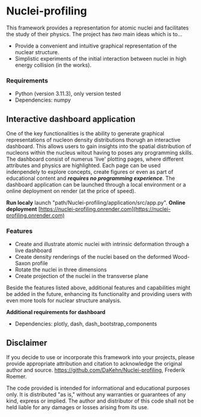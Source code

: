 # Nuclei-profiling
This framework provides a representation for atomic nuclei and facilitates the study of their physics. The project has _two_ main ideas which is to...

* Provide a convenient and intuitive graphical representation of the nuclear structure.
* Simplistic experiments of the initial interaction between nuclei in high energy collision (in the works). 

### Requirements

* Python (version 3.11.3), only version tested 
* Dependencies: numpy

## Interactive dashboard application

One of the key functionalities is the ability to generate graphical representations of nucleon density distributions thorugh an interactive dashboard. This allows users to gain insights into the spatial distribution of nucleons within the nucleus witout having to poses any programming skills. The dashboard consist of numerus 'live' plotting pages, where different attributes and physics are highlighted. Each page can be used indenpendely to explore concepts, create figures or even as part of educational content and ***requires no programming experience***. The dashboard application can be launched through a local environment or a online deployment on render (at the price of speed).

**Run localy** launch "path/Nuclei-profiling/application/src/app.py". 
**Online deployment** [https://nuclei-profiling.onrender.com](https://nuclei-profiling.onrender.com)

### Features

* Create and illustrate atomic nuclei with intrinsic deformation through a live dashboard
* Create density renderings of the nuclei based on the deformed Wood-Saxon profile
* Rotate the nuclei in three dimensions
* Create projection of the nuclei in the transverse plane

Beside the features listed above, additional features and capabilities might be added in the future, enhancing its functionality and providing users with even more tools for nuclear structure analysis.


**Additional requirements for dashboard**
* Dependencies: plotly, dash, dash_bootstrap_components

## Disclaimer

If you decide to use or incorporate this framework into your projects, please provide appropriate attribution and citation to acknowledge the original author and source. https://github.com/DaKehn/Nuclei-profiling, Frederik Roemer.

The code provided is intended for informational and educational purposes only. It is distributed "as is," without any warranties or guarantees of any kind, express or implied. The author and distributor of this code shall not be held liable for any damages or losses arising from its use.
